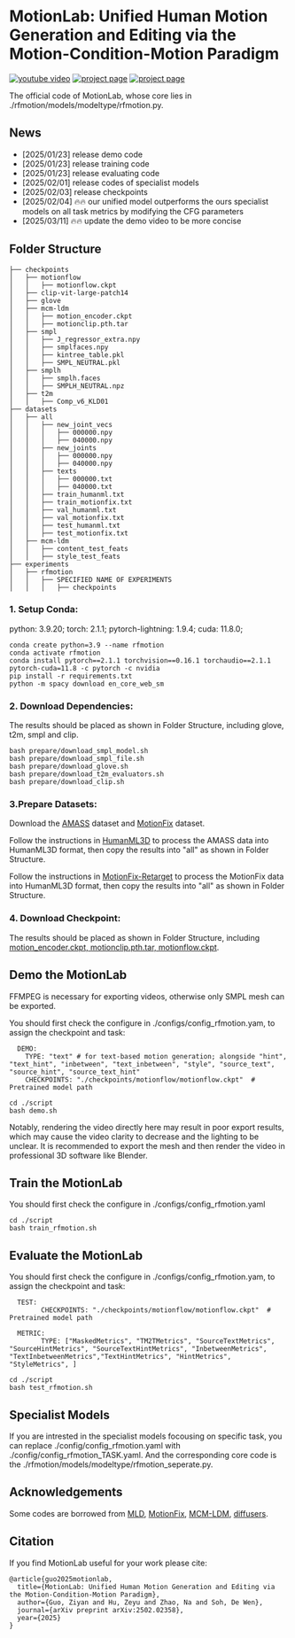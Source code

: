 # MotionLab: Unified Human Motion Generation and Editing via the Motion-Condition-Motion Paradigm

<p align="left">
    <a href='https://arxiv.org/abs/2502.02358'><img src='https://img.shields.io/badge/arxiv-arxiv-red' alt='youtube video'></a>
    <a href='https://diouo.github.io/motionlab.github.io/'><img src='https://img.shields.io/badge/project-project-blue' alt='project page'></a>
    <a href='https://huggingface.co/nielsr/motionlab'><img src='https://img.shields.io/badge/hugging face-hugging face-yellow' alt='project page'></a>
</p>

The official code of MotionLab, whose core lies in ./rfmotion/models/modeltype/rfmotion.py.

## News
- [2025/01/23] release demo code
- [2025/01/23] release training code
- [2025/01/23] release evaluating code
- [2025/02/01] release codes of specialist models
- [2025/02/03] release checkpoints
- [2025/02/04] 🔥🔥 our unified model outperforms the ours specialist models on all task metrics by modifying the CFG parameters
- [2025/03/11] 🔥🔥 update the demo video to be more concise

## Folder Structure
```
├── checkpoints
│   ├── motionflow
│   │   ├── motionflow.ckpt
│   ├── clip-vit-large-patch14
│   ├── glove
│   ├── mcm-ldm
│   │   ├── motion_encoder.ckpt
│   │   ├── motionclip.pth.tar
│   ├── smpl
│   │   ├── J_regressor_extra.npy
│   │   ├── smplfaces.npy
│   │   ├── kintree_table.pkl
│   │   ├── SMPL_NEUTRAL.pkl
│   ├── smplh
│   │   ├── smplh.faces
│   │   ├── SMPLH_NEUTRAL.npz
│   ├── t2m
│   │   ├── Comp_v6_KLD01
├── datasets
│   ├── all
│   │   ├── new_joint_vecs
│   │   │   ├── 000000.npy
│   │   │   ├── 040000.npy
│   │   ├── new_joints
│   │   │   ├── 000000.npy
│   │   │   ├── 040000.npy
│   │   ├── texts
│   │   │   ├── 000000.txt
│   │   │   ├── 040000.txt
│   │   ├── train_humanml.txt
│   │   ├── train_motionfix.txt
│   │   ├── val_humanml.txt
│   │   ├── val_motionfix.txt
│   │   ├── test_humanml.txt
│   │   ├── test_motionfix.txt
│   ├── mcm-ldm
│   │   ├── content_test_feats
│   │   ├── style_test_feats
├── experiments
│   ├── rfmotion
│   │   ├── SPECIFIED NAME OF EXPERIMENTS
│   │   │   ├── checkpoints
```


### 1. Setup Conda:
python: 3.9.20; torch: 2.1.1; pytorch-lightning: 1.9.4; cuda: 11.8.0;

```
conda create python=3.9 --name rfmotion
conda activate rfmotion
conda install pytorch==2.1.1 torchvision==0.16.1 torchaudio==2.1.1 pytorch-cuda=11.8 -c pytorch -c nvidia
pip install -r requirements.txt
python -m spacy download en_core_web_sm
```

### 2. Download Dependencies:
The results should be placed as shown in Folder Structure, including glove, t2m, smpl and clip.
```
bash prepare/download_smpl_model.sh
bash prepare/download_smpl_file.sh
bash prepare/download_glove.sh
bash prepare/download_t2m_evaluators.sh
bash prepare/download_clip.sh
```

### 3.Prepare Datasets:
Download the [AMASS](https://amass.is.tue.mpg.de/) dataset and [MotionFix](https://github.com/atnikos/motionfix) dataset.

Follow the instructions in [HumanML3D](https://github.com/EricGuo5513/HumanML3D) to process the AMASS data into HumanML3D format, then copy the results into "all" as shown in Folder Structure.

Follow the instructions in [MotionFix-Retarget](https://github.com/MotionLab-Anonymous/MotionFix-Retarget) to process the MotionFix data into HumanML3D format, then copy the results into "all" as shown in Folder Structure.

### 4. Download Checkpoint:
The results should be placed as shown in Folder Structure, including [motion_encoder.ckpt, motionclip.pth.tar, motionflow.ckpt](https://drive.google.com/drive/folders/1ph3otOlYqINvwFuvrt92nvzypZDs4haj?usp=drive_link).

## Demo the MotionLab
FFMPEG is necessary for exporting videos, otherwise only SMPL mesh can be exported.

You should first check the configure in ./configs/config_rfmotion.yam, to assign the checkpoint and task:

      DEMO:
        TYPE: "text" # for text-based motion generation; alongside "hint", "text_hint", "inbetween", "text_inbetween", "style", "source_text", "source_hint", "source_text_hint"
        CHECKPOINTS: "./checkpoints/motionflow/motionflow.ckpt"  # Pretrained model path
        
```
cd ./script
bash demo.sh
```

Notably, rendering the video directly here may result in poor export results, which may cause the video clarity to decrease and the lighting to be unclear. It is recommended to export the mesh and then render the video in professional 3D software like Blender.

## Train the MotionLab
You should first check the configure in ./configs/config_rfmotion.yaml
```
cd ./script
bash train_rfmotion.sh
```

## Evaluate the MotionLab
You should first check the configure in ./configs/config_rfmotion.yam, to assign the checkpoint and task:

      TEST:
            CHECKPOINTS: "./checkpoints/motionflow/motionflow.ckpt"  # Pretrained model path
              
      METRIC:
            TYPE: ["MaskedMetrics", "TM2TMetrics", "SourceTextMetrics", "SourceHintMetrics", "SourceTextHintMetrics", "InbetweenMetrics", "TextInbetweenMetrics","TextHintMetrics", "HintMetrics", "StyleMetrics", ]
```
cd ./script
bash test_rfmotion.sh
```

## Specialist Models
If you are intrested in the specialist models focousing on specific task, you can replace ./config/config_rfmotion.yaml with ./config/config_rfmotion_TASK.yaml. And the corresponding core code is the ./rfmotion/models/modeltype/rfmotion_seperate.py.

## Acknowledgements

Some codes are borrowed from [MLD](https://github.com/ChenFengYe/motion-latent-diffusion), [MotionFix](https://github.com/atnikos/motionfix), [MCM-LDM](https://github.com/XingliangJin/MCM-LDM), [diffusers](https://github.com/huggingface/diffusers).

## Citation
If you find MotionLab useful for your work please cite:
```
@article{guo2025motionlab,
  title={MotionLab: Unified Human Motion Generation and Editing via the Motion-Condition-Motion Paradigm},
  author={Guo, Ziyan and Hu, Zeyu and Zhao, Na and Soh, De Wen},
  journal={arXiv preprint arXiv:2502.02358},
  year={2025}
}
```


